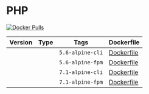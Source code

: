 PHP
=====================

[![Docker Pulls](https://img.shields.io/docker/pulls/digitalpulp/php.svg?maxAge=2592000)](https://hub.docker.com/r/digitalpulp/php/)

| Version | Type | Tags | Dockerfile |
| --- | --- | --- | --- |
| |  | `5.6-alpine-cli` | [Dockerfile](https://github.com/digitalpulp/php/blob/master/5.6/Dockerfile-alpine-cli) |
| |  | `5.6-alpine-fpm` | [Dockerfile](https://github.com/digitalpulp/php/blob/master/5.6/Dockerfile-alpine-fpm) |
| |  | `7.1-alpine-cli` | [Dockerfile](https://github.com/digitalpulp/php/blob/master/7.1/Dockerfile-alpine-cli) |
| |  | `7.1-alpine-fpm` | [Dockerfile](https://github.com/digitalpulp/php/blob/master/7.1/Dockerfile-alpine-fpm) |

